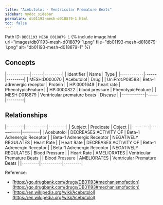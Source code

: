 ```yaml
---
title: "Acebutolol - Ventricular Premature Beats"
sidebar: mydoc_sidebar
permalink: db01193-mesh-d018879-1.html
toc: false 
---
```



Path ID: `DB01193_MESH_D018879_1`
{% include image.html url="images/db01193-mesh-d018879-1.png" file="db01193-mesh-d018879-1.png" alt="db01193-mesh-d018879-1" %}

## Concepts

|------------|------|---------|
| Identifier | Name | Type    |
|------------|------|---------|
| MESH:D000070 | Acebutolol | Drug |
| UniProt:P08588 | Beta-1 adrenergic receptor | Protein |
| HP:0001649 | heart rate | PhenotypicFeature |
| HP:0000822 | blood pressure | PhenotypicFeature |
| MESH:D018879 | Ventricular premature beats | Disease |
|------------|------|---------|

## Relationships

|---------|-----------|---------|
| Subject | Predicate | Object  |
|---------|-----------|---------|
| Acebutolol | DECREASES ACTIVITY OF | Beta-1 Adrenergic Receptor |
| Beta-1 Adrenergic Receptor | NEGATIVELY REGULATES | Heart Rate |
| Heart Rate | DECREASES ACTIVITY OF | Beta-1 Adrenergic Receptor |
| Beta-1 Adrenergic Receptor | NEGATIVELY REGULATES | Blood Pressure |
| Heart Rate | AMELIORATES | Ventricular Premature Beats |
| Blood Pressure | AMELIORATES | Ventricular Premature Beats |
|---------|-----------|---------|

Reference: 
  - [https://go.drugbank.com/drugs/DB01193#mechanismofaction](https://go.drugbank.com/drugs/DB01193#mechanismofaction)
  - [https://en.wikipedia.org/wiki/Acebutolol](https://en.wikipedia.org/wiki/Acebutolol)
